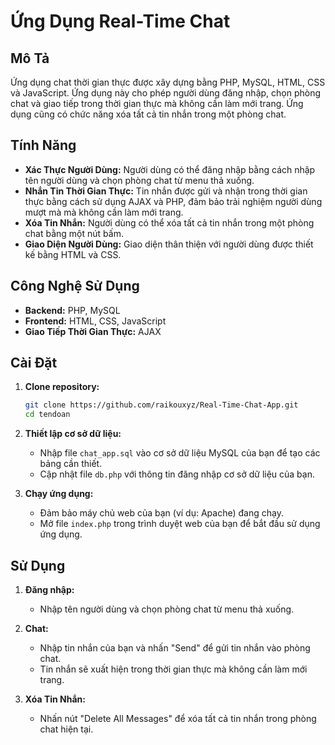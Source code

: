 # Ứng Dụng Real-Time Chat

## Mô Tả

Ứng dụng chat thời gian thực được xây dựng bằng PHP, MySQL, HTML, CSS và JavaScript. Ứng dụng này cho phép người dùng đăng nhập, chọn phòng chat và giao tiếp trong thời gian thực mà không cần làm mới trang. Ứng dụng cũng có chức năng xóa tất cả tin nhắn trong một phòng chat.

## Tính Năng

- **Xác Thực Người Dùng:** Người dùng có thể đăng nhập bằng cách nhập tên người dùng và chọn phòng chat từ menu thả xuống.
- **Nhắn Tin Thời Gian Thực:** Tin nhắn được gửi và nhận trong thời gian thực bằng cách sử dụng AJAX và PHP, đảm bảo trải nghiệm người dùng mượt mà mà không cần làm mới trang.
- **Xóa Tin Nhắn:** Người dùng có thể xóa tất cả tin nhắn trong một phòng chat bằng một nút bấm.
- **Giao Diện Người Dùng:** Giao diện thân thiện với người dùng được thiết kế bằng HTML và CSS.

## Công Nghệ Sử Dụng

- **Backend:** PHP, MySQL
- **Frontend:** HTML, CSS, JavaScript
- **Giao Tiếp Thời Gian Thực:** AJAX

## Cài Đặt

1. **Clone repository:**
    ```bash
    git clone https://github.com/raikouxyz/Real-Time-Chat-App.git
    cd tendoan
    ```

2. **Thiết lập cơ sở dữ liệu:**
    - Nhập file `chat_app.sql` vào cơ sở dữ liệu MySQL của bạn để tạo các bảng cần thiết.
    - Cập nhật file `db.php` với thông tin đăng nhập cơ sở dữ liệu của bạn.

3. **Chạy ứng dụng:**
    - Đảm bảo máy chủ web của bạn (ví dụ: Apache) đang chạy.
    - Mở file `index.php` trong trình duyệt web của bạn để bắt đầu sử dụng ứng dụng.

## Sử Dụng

1. **Đăng nhập:**
    - Nhập tên người dùng và chọn phòng chat từ menu thả xuống.

2. **Chat:**
    - Nhập tin nhắn của bạn và nhấn "Send" để gửi tin nhắn vào phòng chat.
    - Tin nhắn sẽ xuất hiện trong thời gian thực mà không cần làm mới trang.

3. **Xóa Tin Nhắn:**
    - Nhấn nút "Delete All Messages" để xóa tất cả tin nhắn trong phòng chat hiện tại.



